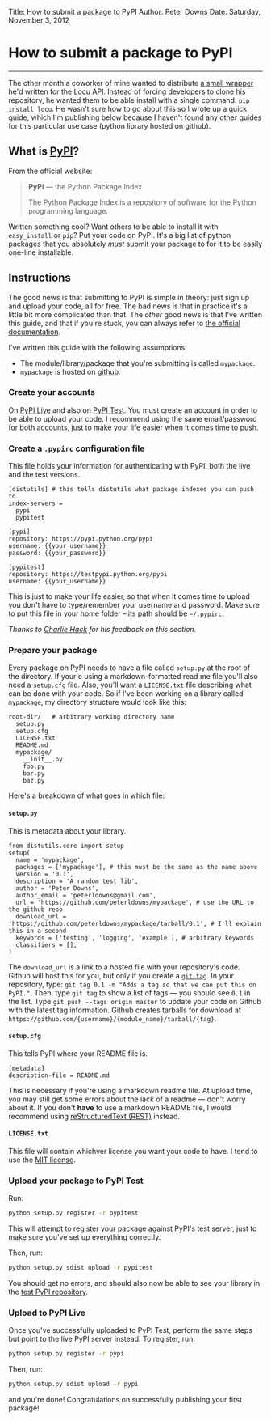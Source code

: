 Title: How to submit a package to PyPI
Author: Peter Downs
Date: Saturday, November 3, 2012

# How to submit a package to PyPI
-------------------------------

The other month a coworker of mine wanted to distribute
[a small wrapper](http://PyPI.python.org/PyPI/locu/0.1)
he'd written for the [Locu API](http://dev.locu.com/).
Instead of forcing developers to clone his repository, he
wanted them to be able install with a single command:
`pip install locu`. He wasn't sure how to go about this so
I wrote up a quick guide, which I'm publishing below
because I haven't found any other guides for this particular
use case (python library hosted on github).

## What is [PyPI](http://pypi.python.org)?

From the official website:

> **PyPI** — the Python Package Index
> 
> The Python Package Index is a repository of software for the
> Python programming language.

Written something cool? Want others to be able to install it with
`easy_install` or `pip`? Put your code on PyPI. It's a big list of
python packages that you absolutely *must* submit your package to
for it to be easily one-line installable.


## Instructions

The good news is that submitting to PyPI is simple in theory:
just sign up and upload your code, all for free. The bad news
is that in practice it's a little bit more complicated than that.
The *other* good news is that I've written this guide, and that
if you're stuck, you can always refer to
[the official documentation](http://wiki.python.org/moin/CheeseShopTutorial#Submitting_Packages_to_the_Package_Index).

I've written this guide with the following assumptions:

* The module/library/package that you're submitting is called `mypackage`.
* `mypackage` is hosted on [github](http://github.com).

### Create your accounts

On [PyPI Live](http://pypi.python.org/pypi?%3Aaction=register_form) and also
on [PyPI Test](http://testpypi.python.org/pypi?%3Aaction=register_form). You must create an
account in order to be able to upload your code. I recommend using the same email/password for
both accounts, just to make your life easier when it comes time to push.

### Create a `.pypirc` configuration file

This file holds your information for authenticating with PyPI, both the live and the test versions.

```
[distutils] # this tells distutils what package indexes you can push to
index-servers =
  pypi
  pypitest

[pypi]
repository: https://pypi.python.org/pypi
username: {{your_username}}
password: {{your_password}}

[pypitest]
repository: https://testpypi.python.org/pypi
username: {{your_username}}
```

This is just to make your life easier, so that when it comes time to upload you
don't have to type/remember your username and password. Make sure to put this
file in your home folder – its path should be `~/.pypirc`.

*Thanks to [Charlie Hack](https://twitter.com/c_hack) for his feedback on this
section.*

### Prepare your package

Every package on PyPI needs to have a file called `setup.py` at
the root of the directory. If your'e using a markdown-formatted read me file
you'll also need a `setup.cfg` file. Also, you'll want a `LICENSE.txt` file
describing what can be done with your code. So if I've been working on a
library called `mypackage`,  my directory structure would look like this:

```
root-dir/ 	# arbitrary working directory name
  setup.py
  setup.cfg
  LICENSE.txt
  README.md
  mypackage/
    __init__.py
    foo.py
    bar.py
    baz.py
```

Here's a breakdown of what goes in which file:

#### `setup.py`

This is metadata about your library.

```
from distutils.core import setup
setup(
  name = 'mypackage',
  packages = ['mypackage'], # this must be the same as the name above
  version = '0.1',
  description = 'A random test lib',
  author = 'Peter Downs',
  author_email = 'peterldowns@gmail.com',
  url = 'https://github.com/peterldowns/mypackage',	# use the URL to the github repo
  download_url = 'https://github.com/peterldowns/mypackage/tarball/0.1', # I'll explain this in a second
  keywords = ['testing', 'logging', 'example'], # arbitrary keywords
  classifiers = [],
)
```

The `download_url` is a link to a hosted file with your repository's code.
Github will host this for you, but only if you
create a [`git tag`](http://git-scm.com/book/en/Git-Basics-Tagging). In your
repository, type: `git tag 0.1 -m "Adds a
tag so that we can put this on PyPI."`. Then, type `git tag` to show a
list of tags — you should see `0.1` in the list. Type `git push --tags origin
master` to update your code on Github with the latest tag information. Github
creates tarballs for download at `https://github.com/{username}/{module_name}/tarball/{tag}`.

#### `setup.cfg`

This tells PyPI where your README file is.
		
```
[metadata]
description-file = README.md
```

This is necessary if you're using a markdown readme file. At upload time, you
may still get some errors about the lack of a readme — don't worry about it.
If you don't **have** to use a markdown README file, I would recommend using
[reStructuredText (REST)](http://sphinx-doc.org/rest.html) instead.
	
#### `LICENSE.txt`

This file will contain whichver license you want your code to have. I tend to
use the [MIT license](http://opensource.org/licenses/MIT).
	
### Upload your package to PyPI Test

Run:

```bash
python setup.py register -r pypitest
```

This will attempt to register your package against PyPI's test server, just to make sure you've
set up everything correctly.

Then, run:

```bash
python setup.py sdist upload -r pypitest
```

You should get no errors, and should also now be able to see your library in the
[test PyPI repository](https://testpypi.python.org/pypi).

### Upload to PyPI Live

Once you've successfully uploaded to PyPI Test, perform the same steps but point to
the live PyPI server instead. To register, run:

```bash
python setup.py register -r pypi
```

Then, run:

```bash
python setup.py sdist upload -r pypi
```

and you're done! Congratulations on successfully publishing your first package!

